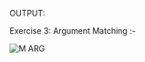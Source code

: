 OUTPUT:

Exercise 3: Argument Matching :-

![M ARG](https://github.com/user-attachments/assets/9656b3b2-1da7-473c-b315-fbdd784d26f5)
